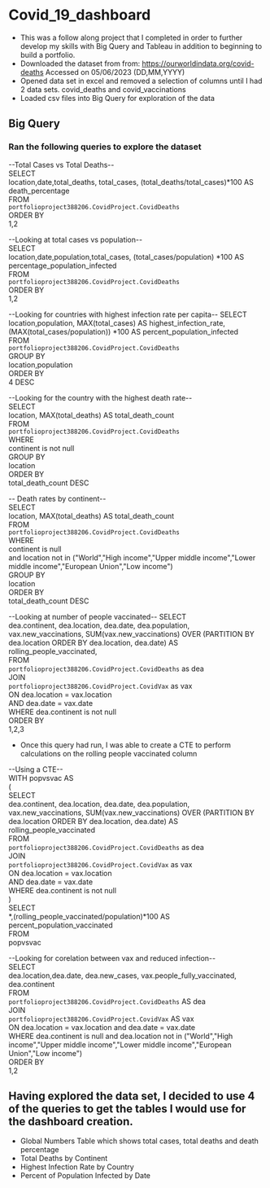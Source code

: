 # Covid_19_dashboard
- This was a follow along project that I completed in order to further develop my skills with Big Query and Tableau in addition to beginning to build a portfolio.  
- Downloaded the dataset from from: https://ourworldindata.org/covid-deaths  Accessed on 05/06/2023 (DD,MM,YYYY)
- Opened data set in excel and removed a selection of columns until I had 2 data sets. covid_deaths and covid_vaccinations
- Loaded csv files into Big Query for exploration of the data

## Big Query

### Ran the following queries to explore the dataset  

--Total Cases vs Total Deaths--  
SELECT  
  location,date,total_deaths, total_cases, (total_deaths/total_cases)*100 AS death_percentage  
FROM   
  `portfolioproject388206.CovidProject.CovidDeaths`   
ORDER BY  
  1,2  


--Looking at total cases vs population--  
SELECT   
  location,date,population,total_cases, (total_cases/population) *100 AS percentage_population_infected  
FROM   
  `portfolioproject388206.CovidProject.CovidDeaths`   
ORDER BY  
  1,2  


--Looking for countries with highest infection rate per capita--
SELECT  
  location,population, MAX(total_cases) AS highest_infection_rate, (MAX(total_cases/population)) *100 AS percent_population_infected  
FROM   
  `portfolioproject388206.CovidProject.CovidDeaths`   
GROUP BY  
  location,population  
ORDER BY  
  4 DESC  


--Looking for the country with the highest death rate--  
SELECT    
  location, MAX(total_deaths) AS total_death_count  
FROM   
  `portfolioproject388206.CovidProject.CovidDeaths`   
WHERE   
  continent is not null   
GROUP BY  
  location  
ORDER BY  
  total_death_count DESC  


-- Death rates by continent--  
SELECT    
  location, MAX(total_deaths) AS total_death_count  
FROM   
  `portfolioproject388206.CovidProject.CovidDeaths`   
WHERE   
  continent is null   
  and location not in ("World","High income","Upper middle income","Lower middle income","European Union","Low income")  
GROUP BY  
  location  
ORDER BY  
  total_death_count DESC  


--Looking at number of people vaccinated--
SELECT   
  dea.continent, dea.location, dea.date, dea.population, vax.new_vaccinations, SUM(vax.new_vaccinations) OVER (PARTITION BY dea.location ORDER BY dea.location, dea.date) AS rolling_people_vaccinated,  
FROM   
  `portfolioproject388206.CovidProject.CovidDeaths` as dea  
JOIN  
  `portfolioproject388206.CovidProject.CovidVax` as vax  
ON dea.location = vax.location  
AND dea.date = vax.date  
WHERE dea.continent is not null  
ORDER BY  
  1,2,3  


- Once this query had run, I was able to create a CTE to perform calculations on the rolling people vaccinated column  

--Using a CTE--  
WITH popvsvac AS  
(   
  SELECT   
  dea.continent, dea.location, dea.date, dea.population, vax.new_vaccinations, SUM(vax.new_vaccinations) OVER (PARTITION BY dea.location ORDER BY dea.location, dea.date) AS rolling_people_vaccinated  
FROM   
  `portfolioproject388206.CovidProject.CovidDeaths` as dea  
JOIN  
  `portfolioproject388206.CovidProject.CovidVax` as vax  
ON dea.location = vax.location  
AND dea.date = vax.date  
WHERE dea.continent is not null  
)  
SELECT  
  *,(rolling_people_vaccinated/population)*100 AS percent_population_vaccinated  
FROM  
  popvsvac  


--Looking for corelation between vax and reduced infection--  
SELECT   
  dea.location,dea.date, dea.new_cases, vax.people_fully_vaccinated, dea.continent  
FROM   
  `portfolioproject388206.CovidProject.CovidDeaths` AS dea  
JOIN  
  `portfolioproject388206.CovidProject.CovidVax` AS vax  
ON dea.location = vax.location and dea.date = vax.date  
WHERE dea.continent is null and dea.location not in ("World","High income","Upper middle income","Lower middle income","European Union","Low income")  
ORDER BY  
  1,2   

## Having explored the data set, I decided to use 4 of the queries to get the tables I would use for the dashboard creation.  

- Global Numbers Table which shows total cases, total deaths and death percentage  
- Total Deaths by Continent  
- Highest Infection Rate by Country  
- Percent of Population Infected by Date

  












